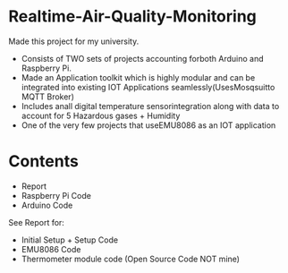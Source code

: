 # Realtime-Air-Quality-Monitoring

Made this project for my university.

- Consists of TWO sets of projects accounting forboth Arduino and Raspberry Pi. <br>
- Made an Application toolkit which is highly modular and can be integrated into existing IOT Applications seamlessly(UsesMosqsuitto MQTT Broker) <br>
- Includes anall digital temperature sensorintegration along with data to account for 5 Hazardous gases + Humidity <br>
- One of the very few projects that useEMU8086 as an IOT application <br>

# Contents

- Report <br>
- Raspberry Pi Code <br>
- Arduino Code <br>

See Report for: <br>

- Initial Setup + Setup Code <br>
- EMU8086 Code <br>
- Thermometer module code (Open Source Code NOT mine) <br>
